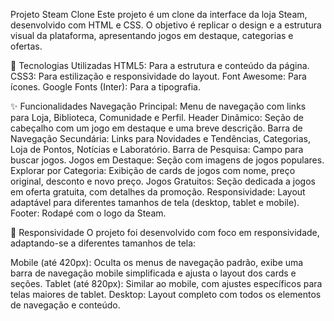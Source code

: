 Projeto Steam Clone
Este projeto é um clone da interface da loja Steam, desenvolvido com HTML e CSS. O objetivo é replicar o design e a estrutura visual da plataforma, apresentando jogos em destaque, categorias e ofertas.

🚀 Tecnologias Utilizadas
HTML5: Para a estrutura e conteúdo da página.
CSS3: Para estilização e responsividade do layout.
Font Awesome: Para ícones.
Google Fonts (Inter): Para a tipografia.

✨ Funcionalidades
Navegação Principal: Menu de navegação com links para Loja, Biblioteca, Comunidade e Perfil.
Header Dinâmico: Seção de cabeçalho com um jogo em destaque e uma breve descrição.
Barra de Navegação Secundária: Links para Novidades e Tendências, Categorias, Loja de Pontos, Notícias e Laboratório.
Barra de Pesquisa: Campo para buscar jogos.
Jogos em Destaque: Seção com imagens de jogos populares.
Explorar por Categoria: Exibição de cards de jogos com nome, preço original, desconto e novo preço.
Jogos Gratuitos: Seção dedicada a jogos em oferta gratuita, com detalhes da promoção.
Responsividade: Layout adaptável para diferentes tamanhos de tela (desktop, tablet e mobile).
Footer: Rodapé com o logo da Steam.

📱 Responsividade
O projeto foi desenvolvido com foco em responsividade, adaptando-se a diferentes tamanhos de tela:

Mobile (até 420px): Oculta os menus de navegação padrão, exibe uma barra de navegação mobile simplificada e ajusta o layout dos cards e seções.
Tablet (até 820px): Similar ao mobile, com ajustes específicos para telas maiores de tablet.
Desktop: Layout completo com todos os elementos de navegação e conteúdo.

